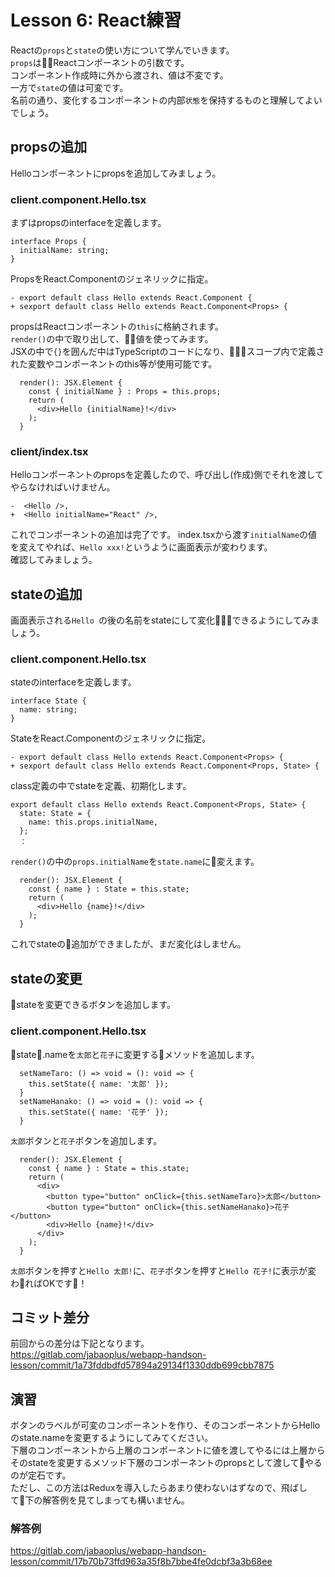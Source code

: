 # Lesson 6: React練習

Reactの`props`と`state`の使い方について学んでいきます。  
`props`はReactコンポーネントの引数です。  
コンポーネント作成時に外から渡され、値は不変です。  
一方で`state`の値は可変です。  
名前の通り、変化するコンポーネントの内部`状態`を保持するものと理解してよいでしょう。

## propsの追加
Helloコンポーネントにpropsを追加してみましょう。
### client.component.Hello.tsx
まずはpropsのinterfaceを定義します。
```
interface Props {
  initialName: string;
}
```
PropsをReact.Componentのジェネリックに指定。
```
- export default class Hello extends React.Component {
+ sexport default class Hello extends React.Component<Props> {
```
propsはReactコンポーネントの`this`に格納されます。  
`render()`の中で取り出して、値を使ってみます。  
JSXの中で`{}`を囲んだ中はTypeScriptのコードになり、スコープ内で定義された変数やコンポーネントのthis等が使用可能です。
```
  render(): JSX.Element {
    const { initialName } : Props = this.props;
    return (
      <div>Hello {initialName}!</div>
    );
  }
```

### client/index.tsx
Helloコンポーネントのpropsを定義したので、呼び出し(作成)側でそれを渡してやらなければいけません。
```
-  <Hello />,
+  <Hello initialName="React" />,
```
これでコンポーネントの追加は完了です。
index.tsxから渡す`initialName`の値を変えてやれば、`Hello xxx!`というように画面表示が変わります。  
確認してみましょう。

## stateの追加
画面表示される`Hello `の後の名前をstateにして変化できるようにしてみましょう。
### client.component.Hello.tsx
stateのinterfaceを定義します。
```
interface State {
  name: string;
}
```
StateをReact.Componentのジェネリックに指定。
```
- export default class Hello extends React.Component<Props> {
+ sexport default class Hello extends React.Component<Props, State> {
```
class定義の中でstateを定義、初期化します。
```
export default class Hello extends React.Component<Props, State> {
  state: State = {
    name: this.props.initialName,
  };
  ：
```
`render()`の中の`props.initialName`を`state.name`に変えます。
```
  render(): JSX.Element {
    const { name } : State = this.state;
    return (
      <div>Hello {name}!</div>
    );
  }
```
これでstateの追加ができましたが、まだ変化はしません。

## stateの変更
stateを変更できるボタンを追加します。

### client.component.Hello.tsx
state.nameを`太郎`と`花子`に変更するメソッドを追加します。
```
  setNameTaro: () => void = (): void => {
    this.setState({ name: '太郎' });
  }
  setNameHanako: () => void = (): void => {
    this.setState({ name: '花子' });
  }
```
`太郎`ボタンと`花子`ボタンを追加します。
```
  render(): JSX.Element {
    const { name } : State = this.state;
    return (
      <div>
        <button type="button" onClick={this.setNameTaro}>太郎</button>
        <button type="button" onClick={this.setNameHanako}>花子</button>
        <div>Hello {name}!</div>
      </div>
    );
  }
```
`太郎`ボタンを押すと`Hello 太郎!`に、`花子`ボタンを押すと`Hello 花子!`に表示が変わればOKです！

## コミット差分
前回からの差分は下記となります。  
https://gitlab.com/jabaoplus/webapp-handson-lesson/commit/1a73fddbdfd57894a29134f1330ddb699cbb7875

## 演習
ボタンのラベルが可変のコンポーネントを作り、そのコンポーネントからHelloのstate.nameを変更するようにしてみてください。  
下層のコンポーネントから上層のコンポーネントに値を渡してやるには上層からそのstateを変更するメソッド下層のコンポーネントのpropsとして渡してやるのが定石です。  
ただし、この方法はReduxを導入したらあまり使わないはずなので、飛ばして下の解答例を見てしまっても構いません。

### 解答例
https://gitlab.com/jabaoplus/webapp-handson-lesson/commit/17b70b73ffd963a35f8b7bbe4fe0dcbf3a3b68ee
